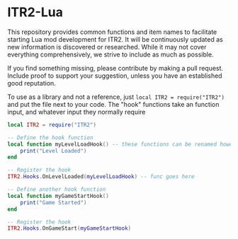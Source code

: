# ITR2-Lua
This repository provides common functions and item names to facilitate starting Lua mod development for ITR2. It will be continuously updated as new information is discovered or researched. While it may not cover everything comprehensively, we strive to include as much as possible.

If you find something missing, please contribute by making a pull request. Include proof to support your suggestion, unless you have an established good reputation.

To use as a library and not a reference, just `local ITR2 = require("ITR2")` and put the file next to your code.
The "hook" functions take an function input, and whatever input they normally require 

```lua
local ITR2 = require("ITR2")

-- Define the hook function
local function myLevelLoadHook() -- these functions can be renamed however you like
    print("Level Loaded")
end

-- Register the hook
ITR2.Hooks.OnLevelLoaded(myLevelLoadHook) -- func goes here

-- Define another hook function
local function myGameStartHook()
    print("Game Started")
end

-- Register the hook
ITR2.Hooks.OnGameStart(myGameStartHook)
```